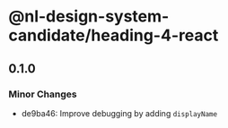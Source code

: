 # @nl-design-system-candidate/heading-4-react

## 0.1.0

### Minor Changes

- de9ba46: Improve debugging by adding `displayName`
